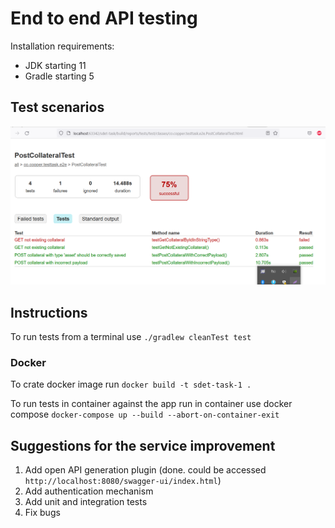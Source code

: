 # End to end API testing
Installation requirements:
- JDK starting 11 
- Gradle starting 5

## Test scenarios 
![](.\test-scenarios.png)

## Instructions
To run tests from a terminal use `./gradlew cleanTest test`

### Docker

To crate docker image run  `docker build -t sdet-task-1 .`

To run tests in container against the app run in container use docker compose `docker-compose up --build --abort-on-container-exit`

## Suggestions for the service improvement

1. Add open API generation plugin (done. could be accessed `http://localhost:8080/swagger-ui/index.html`)
2. Add authentication mechanism 
3. Add unit and integration tests
4. Fix bugs
